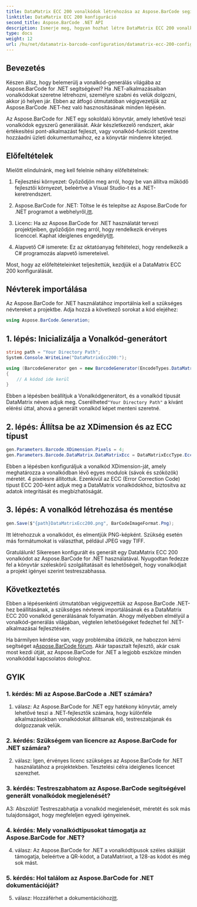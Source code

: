 ```yaml
---
title: DataMatrix ECC 200 vonalkódok létrehozása az Aspose.BarCode segítségével .NET-hez
linktitle: DataMatrix ECC 200 konfiguráció
second_title: Aspose.BarCode .NET API
description: Ismerje meg, hogyan hozhat létre DataMatrix ECC 200 vonalkódokat .NET-ben az Aspose.BarCode használatával. Egyszerűsítse a műveleteket hatékony vonalkód-készítéssel.
type: docs
weight: 12
url: /hu/net/datamatrix-barcode-configuration/datamatrix-ecc-200-configuration/
---
```

## Bevezetés

Készen állsz, hogy belemerülj a vonalkód-generálás világába az Aspose.BarCode for .NET segítségével? Ha .NET-alkalmazásaiban vonalkódokat szeretne létrehozni, személyre szabni és velük dolgozni, akkor jó helyen jár. Ebben az átfogó útmutatóban végigvezetjük az Aspose.BarCode .NET-hez való hasznosításának minden lépésén.

Az Aspose.BarCode for .NET egy sokoldalú könyvtár, amely lehetővé teszi vonalkódok egyszerű generálását. Akár készletkezelő rendszert, akár értékesítési pont-alkalmazást fejleszt, vagy vonalkód-funkciót szeretne hozzáadni üzleti dokumentumaihoz, ez a könyvtár mindenre kiterjed.

## Előfeltételek

Mielőtt elindulnánk, meg kell felelnie néhány előfeltételnek:

1. Fejlesztési környezet: Győződjön meg arról, hogy be van állítva működő fejlesztői környezet, beleértve a Visual Studio-t és a .NET-keretrendszert.

2.  Aspose.BarCode for .NET: Töltse le és telepítse az Aspose.BarCode for .NET programot a webhelyről,[itt](https://releases.aspose.com/barcode/net/).

3.  Licenc: Ha az Aspose.BarCode for .NET használatát tervezi projektjeiben, győződjön meg arról, hogy rendelkezik érvényes licenccel. Kaphat ideiglenes engedélyt[itt](https://purchase.aspose.com/temporary-license/).

4. Alapvető C# ismerete: Ez az oktatóanyag feltételezi, hogy rendelkezik a C# programozás alapvető ismereteivel.

Most, hogy az előfeltételeinket teljesítettük, kezdjük el a DataMatrix ECC 200 konfigurálását.

## Névterek importálása

Az Aspose.BarCode for .NET használatához importálnia kell a szükséges névtereket a projektbe. Adja hozzá a következő sorokat a kód elejéhez:

```csharp
using Aspose.BarCode.Generation;
```

## 1. lépés: Inicializálja a Vonalkód-generátort

```csharp
string path = "Your Directory Path";
System.Console.WriteLine("DataMatrixEcc200:");

using (BarcodeGenerator gen = new BarcodeGenerator(EncodeTypes.DataMatrix, "Åspóse.Barcóde©"))
{
    // A kódod ide kerül
}
```

 Ebben a lépésben beállítjuk a Vonalkódgenerátort, és a vonalkód típusát DataMatrix néven adjuk meg. Cserélheted`"Your Directory Path"` a kívánt elérési úttal, ahová a generált vonalkód képet menteni szeretné.

## 2. lépés: Állítsa be az XDimension és az ECC típust

```csharp
gen.Parameters.Barcode.XDimension.Pixels = 4;
gen.Parameters.Barcode.DataMatrix.DataMatrixEcc = DataMatrixEccType.Ecc200;
```

Ebben a lépésben konfiguráljuk a vonalkód XDimension-ját, amely meghatározza a vonalkódban lévő egyes modulok (sávok és szóközök) méretét. 4 pixelesre állítottuk. Ezenkívül az ECC (Error Correction Code) típust ECC 200-ként adjuk meg a DataMatrix vonalkódokhoz, biztosítva az adatok integritását és megbízhatóságát.

## 3. lépés: A vonalkód létrehozása és mentése

```csharp
gen.Save($"{path}DataMatrixEcc200.png", BarCodeImageFormat.Png);
```

Itt létrehozzuk a vonalkódot, és elmentjük PNG-képként. Szükség esetén más formátumokat is választhat, például JPEG vagy TIFF.

Gratulálunk! Sikeresen konfigurált és generált egy DataMatrix ECC 200 vonalkódot az Aspose.BarCode for .NET használatával. Nyugodtan fedezze fel a könyvtár széleskörű szolgáltatásait és lehetőségeit, hogy vonalkódjait a projekt igényei szerint testreszabhassa.

## Következtetés

Ebben a lépésenkénti útmutatóban végigvezettük az Aspose.BarCode .NET-hez beállításának, a szükséges névterek importálásának és a DataMatrix ECC 200 vonalkód generálásának folyamatán. Ahogy mélyebben elmélyül a vonalkód-generálás világában, végtelen lehetőségeket fedezhet fel .NET-alkalmazásai fejlesztésére.

 Ha bármilyen kérdése van, vagy problémába ütközik, ne habozzon kérni segítséget a[Aspose.BarCode fórum](https://forum.aspose.com/c/barcode/13). Akár tapasztalt fejlesztő, akár csak most kezdi útját, az Aspose.BarCode for .NET a legjobb eszköze minden vonalkóddal kapcsolatos dologhoz.

## GYIK

### 1. kérdés: Mi az Aspose.BarCode a .NET számára?

1. válasz: Az Aspose.BarCode for .NET egy hatékony könyvtár, amely lehetővé teszi a .NET-fejlesztők számára, hogy különféle alkalmazásokban vonalkódokat állítsanak elő, testreszabjanak és dolgozzanak velük.

### 2. kérdés: Szükségem van licencre az Aspose.BarCode for .NET számára?

2. válasz: Igen, érvényes licenc szükséges az Aspose.BarCode for .NET használatához a projektekben. Tesztelési célra ideiglenes licencet szerezhet.

### 3. kérdés: Testreszabhatom az Aspose.BarCode segítségével generált vonalkódok megjelenését?

A3: Abszolút! Testreszabhatja a vonalkód megjelenését, méretét és sok más tulajdonságot, hogy megfeleljen egyedi igényeinek.

### 4. kérdés: Mely vonalkódtípusokat támogatja az Aspose.BarCode for .NET?

4. válasz: Az Aspose.BarCode for .NET a vonalkódtípusok széles skáláját támogatja, beleértve a QR-kódot, a DataMatrixot, a 128-as kódot és még sok mást.

### 5. kérdés: Hol találom az Aspose.BarCode for .NET dokumentációját?

 5. válasz: Hozzáférhet a dokumentációhoz[itt](https://reference.aspose.com/barcode/net/).